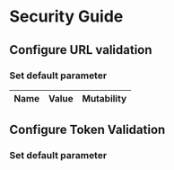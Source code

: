 # Security Guide

## Configure URL validation

### Set default parameter

|Name|Value|Mutability|
|----|-----|----------|

## Configure Token Validation
### Set default parameter  

